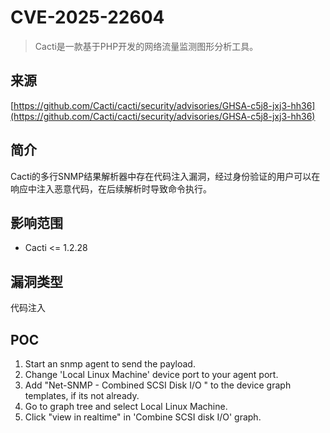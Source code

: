 # CVE-2025-22604

>Cacti是一款基于PHP开发的网络流量监测图形分析工具。

## 来源

[https://github.com/Cacti/cacti/security/advisories/GHSA-c5j8-jxj3-hh36](https://github.com/Cacti/cacti/security/advisories/GHSA-c5j8-jxj3-hh36)

## 简介

Cacti的多行SNMP结果解析器中存在代码注入漏洞，经过身份验证的用户可以在响应中注入恶意代码，在后续解析时导致命令执行。

## 影响范围

-   Cacti <= 1.2.28


## 漏洞类型

代码注入

## POC

1.  Start an snmp agent to send the payload.
2.  Change 'Local Linux Machine' device port to your agent port.
3.  Add "Net-SNMP - Combined SCSI Disk I/O " to the device graph templates, if its not already.
4.  Go to graph tree and select Local Linux Machine.
5.  Click "view in realtime" in 'Combine SCSI disk I/O' graph.
